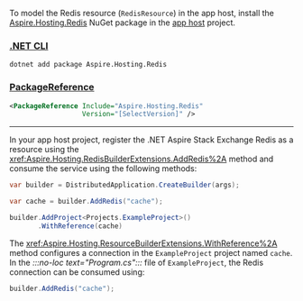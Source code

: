 To model the Redis resource (`RedisResource`) in the app host, install the [Aspire.Hosting.Redis](https://www.nuget.org/packages/Aspire.Hosting.Redis) NuGet package in the [app host](xref:aspire/app-host) project.

### [.NET CLI](#tab/dotnet-cli)

```dotnetcli
dotnet add package Aspire.Hosting.Redis
```

### [PackageReference](#tab/package-reference)

```xml
<PackageReference Include="Aspire.Hosting.Redis"
                  Version="[SelectVersion]" />
```

---

In your app host project, register the .NET Aspire Stack Exchange Redis as a resource using the <xref:Aspire.Hosting.RedisBuilderExtensions.AddRedis%2A> method and consume the service using the following methods:

```csharp
var builder = DistributedApplication.CreateBuilder(args);

var cache = builder.AddRedis("cache");

builder.AddProject<Projects.ExampleProject>()
       .WithReference(cache)
```

The <xref:Aspire.Hosting.ResourceBuilderExtensions.WithReference%2A> method configures a connection in the `ExampleProject` project named `cache`. In the _:::no-loc text="Program.cs":::_ file of `ExampleProject`, the Redis connection can be consumed using:

```csharp
builder.AddRedis("cache");
```
